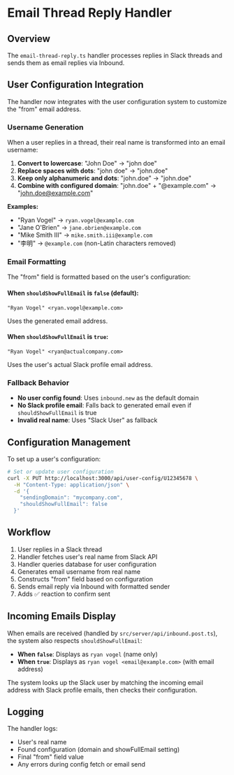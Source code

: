 # Email Thread Reply Handler

## Overview

The `email-thread-reply.ts` handler processes replies in Slack threads and sends them as email replies via Inbound.

## User Configuration Integration

The handler now integrates with the user configuration system to customize the "from" email address.

### Username Generation

When a user replies in a thread, their real name is transformed into an email username:

1. **Convert to lowercase**: "John Doe" → "john doe"
2. **Replace spaces with dots**: "john doe" → "john.doe"
3. **Keep only alphanumeric and dots**: "john.doe" → "john.doe"
4. **Combine with configured domain**: "john.doe" + "@example.com" → "john.doe@example.com"

**Examples:**
- "Ryan Vogel" → `ryan.vogel@example.com`
- "Jane O'Brien" → `jane.obrien@example.com`
- "Mike Smith III" → `mike.smith.iii@example.com`
- "李明" → `@example.com` (non-Latin characters removed)

### Email Formatting

The "from" field is formatted based on the user's configuration:

#### When `shouldShowFullEmail` is `false` (default):
```
"Ryan Vogel" <ryan.vogel@example.com>
```
Uses the generated email address.

#### When `shouldShowFullEmail` is `true`:
```
"Ryan Vogel" <ryan@actualcompany.com>
```
Uses the user's actual Slack profile email address.

### Fallback Behavior

- **No user config found**: Uses `inbound.new` as the default domain
- **No Slack profile email**: Falls back to generated email even if `shouldShowFullEmail` is true
- **Invalid real name**: Uses "Slack User" as fallback

## Configuration Management

To set up a user's configuration:

```bash
# Set or update user configuration
curl -X PUT http://localhost:3000/api/user-config/U12345678 \
  -H "Content-Type: application/json" \
  -d '{
    "sendingDomain": "mycompany.com",
    "shouldShowFullEmail": false
  }'
```

## Workflow

1. User replies in a Slack thread
2. Handler fetches user's real name from Slack API
3. Handler queries database for user configuration
4. Generates email username from real name
5. Constructs "from" field based on configuration
6. Sends email reply via Inbound with formatted sender
7. Adds ✅ reaction to confirm sent

## Incoming Emails Display

When emails are received (handled by `src/server/api/inbound.post.ts`), the system also respects `shouldShowFullEmail`:

- **When `false`**: Displays as `ryan vogel` (name only)
- **When `true`**: Displays as `ryan vogel <email@example.com>` (with email address)

The system looks up the Slack user by matching the incoming email address with Slack profile emails, then checks their configuration.

## Logging

The handler logs:
- User's real name
- Found configuration (domain and showFullEmail setting)
- Final "from" field value
- Any errors during config fetch or email send

